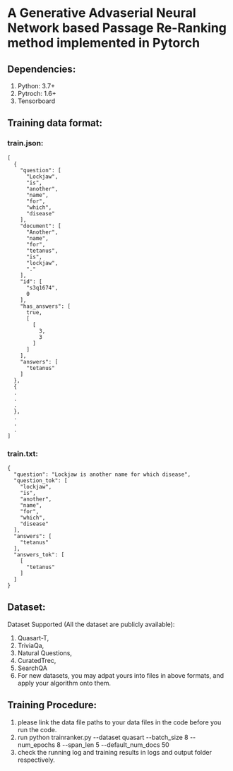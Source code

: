 # A Generative Advaserial Neural Network based Passage Re-Ranking method implemented in Pytorch

## Dependencies:
1. Python: 3.7+
2. Pytroch: 1.6+
3. Tensorboard


## Training data format:
### train.json:
```
[
  {
    "question": [
      "Lockjaw",
      "is",
      "another",
      "name",
      "for",
      "which",
      "disease"
    ],
    "document": [
      "Another",
      "name",
      "for",
      "tetanus",
      "is",
      "lockjaw",
      "."
    ],
    "id": [
      "s3q1674",
      0
    ],
    "has_answers": [
      true,
      [
        [
          3,
          3
        ]
      ]
    ],
    "answers": [
      "tetanus"
    ]
  },
  {
  .
  .
  .
  },
  .
  .
  .
]
```

### train.txt:
```
{
  "question": "Lockjaw is another name for which disease",
  "question_tok": [
    "lockjaw",
    "is",
    "another",
    "name",
    "for",
    "which",
    "disease"
  ],
  "answers": [
    "tetanus"
  ],
  "answers_tok": [
    [
      "tetanus"
    ]
  ]
}
```

## Dataset:
Dataset Supported (All the dataset are publicly available):
1. Quasart-T,
2. TriviaQa,
3. Natural Questions,
4. CuratedTrec,
5. SearchQA
6. For new datasets, you may adpat yours into files in above formats, and apply your algorithm onto them.


## Training Procedure:
1. please link the data file paths to your data files in the code before you run the code.
2. run
    python trainranker.py --dataset quasart --batch_size 8 --num_epochs 8 --span_len 5 --default_num_docs 50
3. check the running log and training results in logs and output folder respectively.




